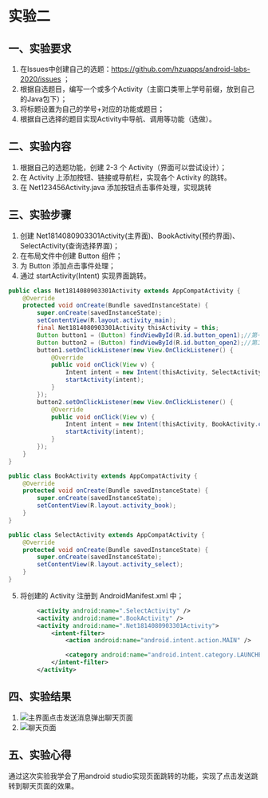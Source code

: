 # 实验二
## 一、实验要求
1. 在Issues中创建自己的选题：https://github.com/hzuapps/android-labs-2020/issues ；
2. 根据自选题目，编写一个或多个Activity（主窗口类带上学号前缀，放到自己的Java包下）；
3. 将标题设置为自己的学号+对应的功能或题目；
4. 根据自己选择的题目实现Activity中导航、调用等功能（选做）。
## 二、实验内容
1. 根据自己的选题功能，创建 2-3 个 Activity（界面可以尝试设计）；
2. 在 Activity 上添加按钮、链接或导航栏，实现各个 Activity 的跳转。
3. 在 Net123456Activity.java 添加按钮点击事件处理，实现跳转
## 三、实验步骤
1. 创建 Net1814080903301Activity(主界面)、BookActivity(预约界面)、SelectActivity(查询选择界面)；
2. 在布局文件中创建 Button 组件；
3. 为 Button 添加点击事件处理；
4. 通过 startActivity(Intent) 实现界面跳转。

```java
public class Net1814080903301Activity extends AppCompatActivity {
    @Override
    protected void onCreate(Bundle savedInstanceState) {
        super.onCreate(savedInstanceState);
        setContentView(R.layout.activity_main);
        final Net1814080903301Activity thisActivity = this;
        Button button1 = (Button) findViewById(R.id.button_open1);//第一个button
        Button button2 = (Button) findViewById(R.id.button_open2);//第二个button
        button1.setOnClickListener(new View.OnClickListener() {
            @Override
            public void onClick(View v) {
                Intent intent = new Intent(thisActivity, SelectActivity.class);//实现第一个跳转
                startActivity(intent);
            }
        });
        button2.setOnClickListener(new View.OnClickListener() {
            @Override
            public void onClick(View v) {
                Intent intent = new Intent(thisActivity, BookActivity.class);//实现第二个跳转
                startActivity(intent);
            }
        });
    }
}
```

```java
public class BookActivity extends AppCompatActivity {
    @Override
    protected void onCreate(Bundle savedInstanceState) {
        super.onCreate(savedInstanceState);
        setContentView(R.layout.activity_book);
    }
}
```

```java
public class SelectActivity extends AppCompatActivity {
    @Override
    protected void onCreate(Bundle savedInstanceState) {
        super.onCreate(savedInstanceState);
        setContentView(R.layout.activity_select);
    }
}
```


5. 将创建的 Activity 注册到 AndroidManifest.xml 中；

```xml
        <activity android:name=".SelectActivity" />
        <activity android:name=".BookActivity" />
        <activity android:name=".Net1814080903301Activity">
            <intent-filter>
                <action android:name="android.intent.action.MAIN" />

                <category android:name="android.intent.category.LAUNCHER" />
            </intent-filter>
        </activity>
```
## 四、实验结果
1. ![主界面点击发送消息弹出聊天页面](https://github.com/waljja/android-labs-2020/blob/master/students/net1814080903130/sy2.1.PNG)
2. ![聊天页面](https://github.com/waljja/android-labs-2020/blob/master/students/net1814080903130/sy2.2.PNG)
## 五、实验心得
通过这次实验我学会了用android studio实现页面跳转的功能，实现了点击发送跳转到聊天页面的效果。
